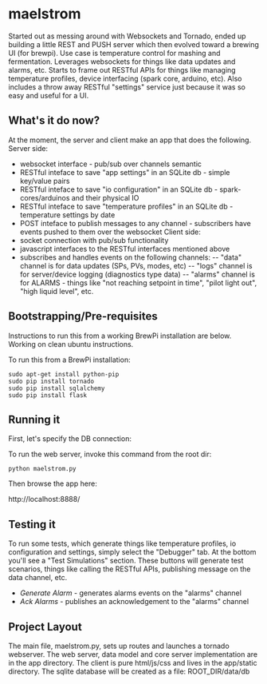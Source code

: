 maelstrom
=========

Started out as messing around with Websockets and Tornado, ended up building a little REST and PUSH server which then evolved toward a brewing UI (for brewpi).  Use case is temperature control for mashing and fermentation.  Leverages websockets for things like data updates and alarms, etc.  Starts to frame out RESTful APIs for things like managing temperature profiles, device interfacing (spark core, arduino, etc).  Also includes a throw away RESTful "settings" service just because it was so easy and useful for a UI.

What's it do now?
----------------------------
At the moment, the server and client make an app that does the following.
Server side:
 - websocket interface - pub/sub over channels semantic
 - RESTful inteface to save "app settings" in an SQLite db - simple key/value pairs
 - RESTful inteface to save "io configuration" in an SQLite db - spark-cores/arduinos and their physical IO
 - RESTful inteface to save "temperature profiles" in an SQLite db - temperature settings by date
 - POST inteface to publish messages to any channel - subscribers have events pushed to them over the websocket
Client side:
 - socket connection with pub/sub functionality
 - javascript interfaces to the RESTful interfaces mentioned above
 - subscribes and handles events on the following channels:
 -- "data" channel is for data updates (SPs, PVs, modes, etc)
 -- "logs" channel is for server/device logging (diagnostics type data)
 -- "alarms" channel is for ALARMS - things like "not reaching setpoint in time", "pilot light out", "high liquid level", etc.


Bootstrapping/Pre-requisites
----------------------------
Instructions to run this from a working BrewPi installation are below.  Working on clean ubuntu instructions.

To run this from a BrewPi installation:

```
sudo apt-get install python-pip
sudo pip install tornado
sudo pip install sqlalchemy
sudo pip install flask

```


Running it
----------------------------
First, let's specify the DB connection:


To run the web server, invoke this command from the root dir:

```
python maelstrom.py
```

Then browse the app here:

http://localhost:8888/

Testing it
----------------------------
To run some tests, which generate things like temperature profiles, io configuration and settings, simply select the "Debugger" tab.  At the bottom you'll see a "Test Simulations" section.  These buttons will generate test scenarios, things like calling the RESTful APIs, publishing message on the data channel, etc.

 - *Generate Alarm* - generates alarms events on the "alarms" channel
 - *Ack Alarms* - publishes an acknowledgement to the "alarms" channel


Project Layout
----------------------------
The main file, maelstrom.py, sets up routes and launches a tornado webserver.  The web server, data model and core server implementation are in the app directory.  The client is pure html/js/css and lives in the app/static directory.  The sqlite database will be created as a file: ROOT_DIR/data/db
